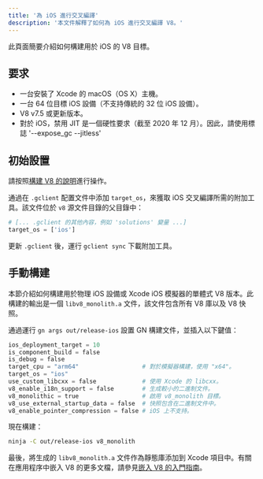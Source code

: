 ```yaml
---
title: '為 iOS 進行交叉編譯'
description: '本文件解釋了如何為 iOS 進行交叉編譯 V8。'
---
```

此頁面簡要介紹如何構建用於 iOS 的 V8 目標。

## 要求

- 一台安裝了 Xcode 的 macOS（OS X）主機。
- 一台 64 位目標 iOS 設備（不支持傳統的 32 位 iOS 設備）。
- V8 v7.5 或更新版本。
- 對於 iOS，禁用 JIT 是一個硬性要求（截至 2020 年 12 月）。因此，請使用標誌 '--expose_gc --jitless'

## 初始設置

請按照[構建 V8 的說明](/docs/build)進行操作。

通過在 `.gclient` 配置文件中添加 `target_os`，來獲取 iOS 交叉編譯所需的附加工具。該文件位於 `v8` 源文件目錄的父目錄中：

```python
# [... .gclient 的其他內容，例如 'solutions' 變量 ...]
target_os = ['ios']
```

更新 `.gclient` 後，運行 `gclient sync` 下載附加工具。

## 手動構建

本節介紹如何構建用於物理 iOS 設備或 Xcode iOS 模擬器的單體式 V8 版本。此構建的輸出是一個 `libv8_monolith.a` 文件，該文件包含所有 V8 庫以及 V8 快照。

通過運行 `gn args out/release-ios` 設置 GN 構建文件，並插入以下鍵值：

```python
ios_deployment_target = 10
is_component_build = false
is_debug = false
target_cpu = "arm64"                  # 對於模擬器構建，使用 "x64"。
target_os = "ios"
use_custom_libcxx = false             # 使用 Xcode 的 libcxx。
v8_enable_i18n_support = false        # 生成較小的二進制文件。
v8_monolithic = true                  # 啟用 v8_monolith 目標。
v8_use_external_startup_data = false  # 快照包含在二進制文件中。
v8_enable_pointer_compression = false # iOS 上不支持。
```

現在構建：

```bash
ninja -C out/release-ios v8_monolith
```

最後，將生成的 `libv8_monolith.a` 文件作為靜態庫添加到 Xcode 項目中。有關在應用程序中嵌入 V8 的更多文檔，請參見[嵌入 V8 的入門指南](/docs/embed)。

